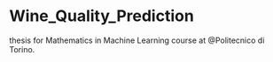 # Wine_Quality_Prediction
thesis for Mathematics in Machine Learning course at @Politecnico di Torino.
